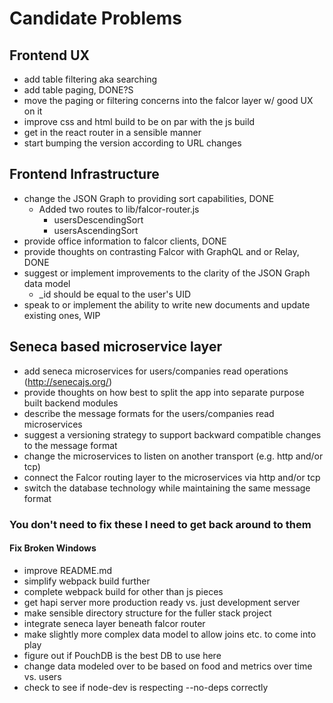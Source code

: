 # Candidate Problems
## Frontend UX
* add table filtering aka searching
* add table paging, DONE?S
* move the paging or filtering concerns into the falcor layer w/ good UX on it
* improve css and html build to be on par with the js build
* get in the react router in a sensible manner
* start bumping the version according to URL changes

## Frontend Infrastructure
* change the JSON Graph to providing sort capabilities, DONE
    * Added two routes to lib/falcor-router.js
        * usersDescendingSort
        * usersAscendingSort
* provide office information to falcor clients, DONE
* provide thoughts on contrasting Falcor with GraphQL and or Relay, DONE
* suggest or implement improvements to the clarity of the JSON Graph data model
    * _id should be equal to the user's UID
* speak to or implement the ability to write new documents and update existing ones, WIP

## Seneca based microservice layer
* add seneca microservices for users/companies read operations (http://senecajs.org/)
* provide thoughts on how best to split the app into separate purpose built backend modules
* describe the message formats for the users/companies read microservices
* suggest a versioning strategy to support backward compatible changes to the message format
* change the microservices to listen on another transport (e.g. http and/or tcp)
* connect the Falcor routing layer to the microservices via http and/or tcp
* switch the database technology while maintaining the same message format

### You don't need to fix these I need to get back around to them
#### Fix Broken Windows
* improve README.md
* simplify webpack build further
* complete webpack build for other than js pieces
* get hapi server more production ready vs. just development server
* make sensible directory structure for the fuller stack project
* integrate seneca layer beneath falcor router
* make slightly more complex data model to allow joins etc. to come into play
* figure out if PouchDB is the best DB to use here
* change data modeled over to be based on food and metrics over time vs. users
* check to see if node-dev is respecting --no-deps correctly
